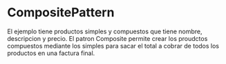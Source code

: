 # CompositePattern
El ejemplo tiene productos simples y compuestos que tiene nombre, descripcion y precio. El patron Composite permite crear los proudctos compuestos mediante los simples para sacar el total a cobrar de todos los productos en una factura final.
